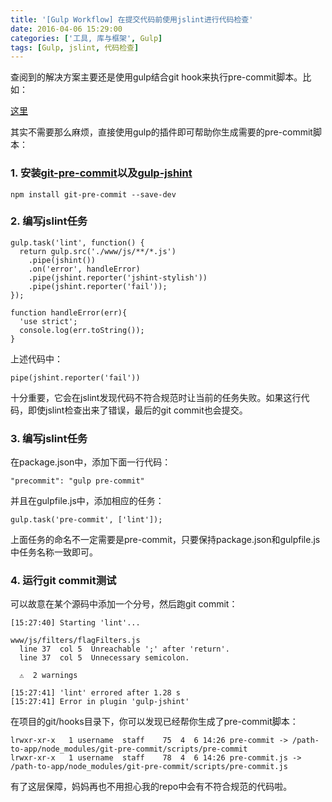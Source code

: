 ```yaml
---
title: '[Gulp Workflow] 在提交代码前使用jslint进行代码检查'
date: 2016-04-06 15:29:00
categories: ['工具, 库与框架', Gulp]
tags: [Gulp, jslint, 代码检查]
---
```


查阅到的解决方案主要还是使用gulp结合git hook来执行pre-commit脚本。比如：

[这里](https://www.qianduan.net/task-master-gulp-lint/)

其实不需要那么麻烦，直接使用gulp的插件即可帮助你生成需要的pre-commit脚本：

### 1. 安装[git-pre-commit](https://www.npmjs.com/package/git-pre-commit)以及[gulp-jshint](https://www.npmjs.com/package/gulp-jshint)

```
npm install git-pre-commit --save-dev
```

<!-- More -->

### 2. 编写jslint任务

```
gulp.task('lint', function() {
  return gulp.src('./www/js/**/*.js')
    .pipe(jshint())
    .on('error', handleError)
    .pipe(jshint.reporter('jshint-stylish'))
    .pipe(jshint.reporter('fail'));
});

function handleError(err){
  'use strict';
  console.log(err.toString());
}
```

上述代码中：
```
pipe(jshint.reporter('fail'))
```

十分重要，它会在jslint发现代码不符合规范时让当前的任务失败。如果这行代码，即使jslint检查出来了错误，最后的git commit也会提交。


### 3. 编写jslint任务

在package.json中，添加下面一行代码：

```
"precommit": "gulp pre-commit"
```

并且在gulpfile.js中，添加相应的任务：

```
gulp.task('pre-commit', ['lint']);
```

上面任务的命名不一定需要是pre-commit，只要保持package.json和gulpfile.js中任务名称一致即可。

### 4. 运行git commit测试

可以故意在某个源码中添加一个分号，然后跑git commit：

```
[15:27:40] Starting 'lint'...

www/js/filters/flagFilters.js
  line 37  col 5  Unreachable ';' after 'return'.
  line 37  col 5  Unnecessary semicolon.

  ⚠  2 warnings

[15:27:41] 'lint' errored after 1.28 s
[15:27:41] Error in plugin 'gulp-jshint'
```

在项目的git/hooks目录下，你可以发现已经帮你生成了pre-commit脚本：

```
lrwxr-xr-x   1 username  staff    75  4  6 14:26 pre-commit -> /path-to-app/node_modules/git-pre-commit/scripts/pre-commit
lrwxr-xr-x   1 username  staff    78  4  6 14:26 pre-commit.js -> /path-to-app/node_modules/git-pre-commit/scripts/pre-commit.js
```

有了这层保障，妈妈再也不用担心我的repo中会有不符合规范的代码啦。





